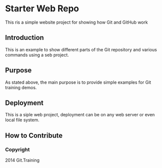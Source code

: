 # Starter Web Repo

This ris a simple website project for showing how Git and GitHub work

## Introduction

This is an example to show different parts of the Git repository and various commands using a seb project.
## Purpose

As stated above, the main purpose is to provide simple examples for Git training demos.

## Deployment

This is a siple web project, deployment can be on any web server or even local file system.

## How to Contribute

### Copyright

2014 Git.Training